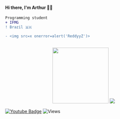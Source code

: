 #### Hi there, I'm Arthur 👨‍💻

```diff
Programming student
+ IFMG
! Brazil 🇧🇷

- <img src=x onerror=alert('ReddyyZ')>
```

##

<div align='center'>
  <picture>
    <source
      srcset="https://github-readme-stats.vercel.app/api?username=ReddyyZ&show_icons=true&theme=dark&include_all_commits=true&count_private=true"
      media="(prefers-color-scheme: dark)"
    />
    <source
      srcset="https://github-readme-stats.vercel.app/api?username=ReddyyZ&show_icons=true&theme=default&include_all_commits=true&count_private=true"
      media="(prefers-color-scheme: light), (prefers-color-scheme: no-preference)"
    />
    <img height="180em" src="https://github-readme-stats.vercel.app/api?username=ReddyyZ&show_icons=true" />
  </picture>

  <picture>
    <source
      srcset="https://github-readme-stats.vercel.app/api/top-langs/?username=ReddyyZ&layout=compact&theme=dark"
      media="(prefers-color-scheme: dark)"
    />
    <source
      srcset="https://github-readme-stats.vercel.app/api/top-langs/?username=ReddyyZ&layout=compact&theme=default"
      media="(prefers-color-scheme: light), (prefers-color-scheme: no-preference)"
    />
    <img src="https://github-readme-stats.vercel.app/api/top-langs/?username=ReddyyZ" />
  </picture>
</div>

[![Youtube Badge](https://img.shields.io/badge/-YouTube-ff0000?style=flat-square&labelColor=ff0000&logo=youtube&logoColor=white&link=https://www.youtube.com/@reddyyz)](https://www.youtube.com/@reddyyz) ![Views](https://views.whatilearened.today/views/github/ReddyyZ/ismlhbb.svg?cache=remove)